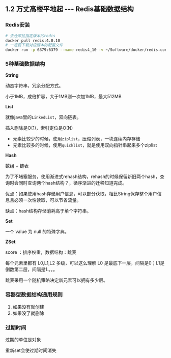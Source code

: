 ## 1.2 万丈高楼平地起 --- Redis基础数据结构

### Redis安装

```bash
# 去仓库拉指定版本的redis
docker pull redis:4.0.10
# 一定要下载对应版本的配置文件
docker run -p 6379:6379 --name redis4_10 -v ~/Software/docker/redis.conf:/etc/redis/redis.conf -v ~/Software/docker/data:/data -d redis:4.0.10 redis-server /etc/redis/redis.conf --appendonly yes
```

### 5种基础数据结构

**String**

动态字符串，冗余分配方式。

小于1MB，成倍扩容，大于1MB则一次加1MB，最大512MB

**List**

就像java里的`LinkedList`，双向链表。

插入删除是O(1)，索引定位是O(N)

- 元素比较少的时候，使用`ziplist`，压缩列表，一块连续内存存储
- 元素比较多的时候，使用`quicklist`，就是使用双向指针串起来多个ziplist

**Hash**

数组 + 链表

为了不堵塞服务，使用渐进式rehash结构，rehash的时候保留新旧两个hash，查询时会同时查询两个hash结构？，循序渐进的迁移知道完成。

优点：如果使用hash存储用户信息，可以部分获取，相比String保存整个用户信息且必须一次性读取，可以节省流量。

缺点：hash结构存储消耗高于单个字符串。

**Set**

一个 value 为 null 的特殊字典。

**ZSet**

score ：排序权重，数据结构：跳表

每个元素里都有 L0,L1,L2 多级，可以这么理解 L0 是最底下一层，间隔是0；L1是倒数第二层，间隔是1.。。。

跳表采用一个随机策略决定新元素可以拥有多少层。

### 容器型数据结构通用规则

1. 如果没有就创建
2. 如果没了就删除

### 过期时间

过期的单位是对象

重新set会使过期时间消失